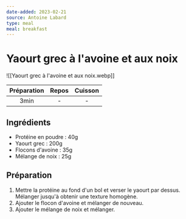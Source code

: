 ```yaml
---
date-added: 2023-02-21
source: Antoine Labard
type: meal
meal: breakfast
---
```


# Yaourt grec à l'avoine et aux noix

![[Yaourt grec à l'avoine et aux noix.webp]]

| Préparation | Repos | Cuisson |
|:-----------:|:-----:|:-------:|
|    3min     |   -   |    -    |

## Ingrédients

- Protéine en poudre : 40g
- Yaourt grec : 200g
- Flocons d'avoine : 35g
- Mélange de noix : 25g

## Préparation

1. Mettre la protéine au fond d'un bol et verser le yaourt par dessus. Mélanger jusqu'à obtenir une texture homogène.
2. Ajouter le flocon d'avoine et mélanger de nouveau.
3. Ajouter le mélange de noix et mélanger.
